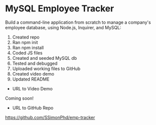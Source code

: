 # MySQL Employee Tracker

Build a command-line application from scratch to manage a company's employee database, using Node.js, Inquirer, and MySQL:

1. Created repo
1. Ran npm init
1. Ran npm install 
1. Coded JS files
1. Created and seeded MySQL db
1. Tested and debugged
1. Uploaded working files to GitHub
1. Created video demo
1. Updated README

- URL to Video Demo

Coming soon!

- URL to GitHub Repo

https://github.com/SSimonPhd/emp-tracker